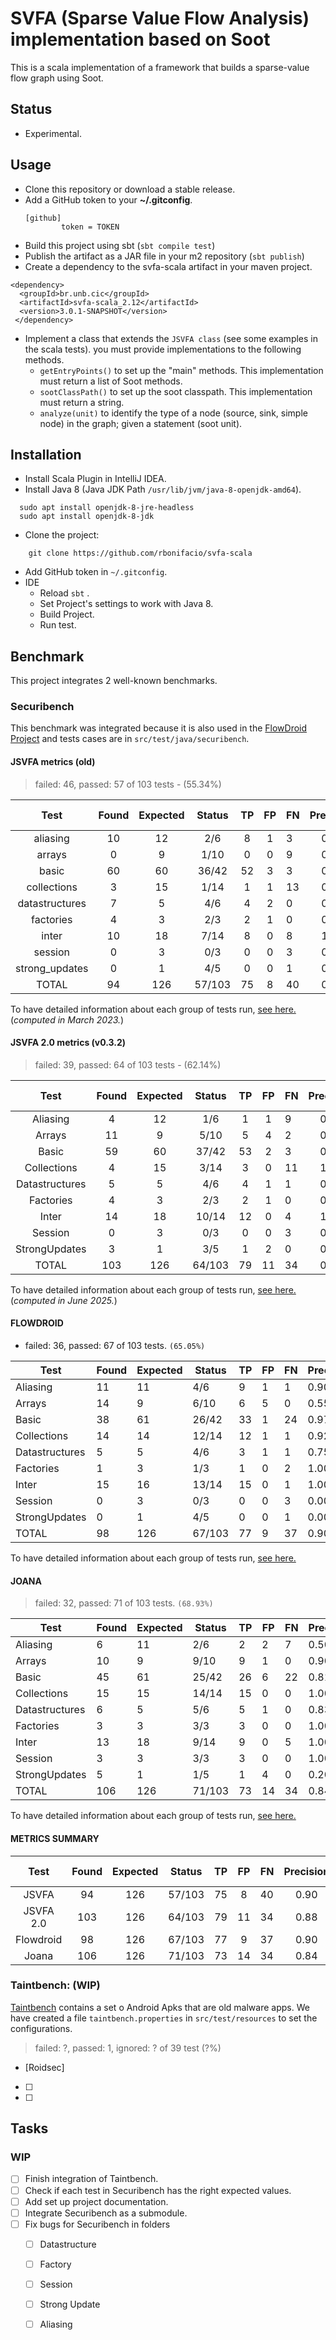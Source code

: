# SVFA (Sparse Value Flow Analysis) implementation based on Soot

This is a scala implementation of a framework that builds a sparse-value flow graph using Soot.

## Status

   * Experimental.

## Usage

   * Clone this repository or download a stable release.
   * Add a GitHub token to your **~/.gitconfig**.
     ```
     [github]
             token = TOKEN
     ```
   * Build this project using sbt (`sbt compile test`)
   * Publish the artifact as a JAR file in your m2 repository (`sbt publish`)
   * Create a dependency to the svfa-scala artifact in your maven project. 

```{xml}
<dependency>	
  <groupId>br.unb.cic</groupId>
  <artifactId>svfa-scala_2.12</artifactId>
  <version>3.0.1-SNAPSHOT</version>
 </dependency>
```

   * Implement a class that extends the `JSVFA class` (see some examples in the scala tests). you must provide implementations to the following methods.
      * `getEntryPoints()` to set up the "main" methods. This implementation must return a list of Soot methods.
      * `sootClassPath()` to set up the soot classpath. This implementation must return a string.
      * `analyze(unit)` to identify the type of a node  (source, sink, simple node) in the graph; given a statement (soot unit).

## Installation

- Install Scala Plugin in IntelliJ IDEA.
- Install Java 8 (Java JDK Path `/usr/lib/jvm/java-8-openjdk-amd64`).
```{bash}
  sudo apt install openjdk-8-jre-headless
  sudo apt install openjdk-8-jdk
```
- Clone the project:
```{bash}
    git clone https://github.com/rbonifacio/svfa-scala
```
- Add GitHub token in `~/.gitconfig`.
- IDE
  - Reload `sbt` .
  - Set Project's settings to work with Java 8.
  - Build Project.
  - Run test.


## Benchmark

This project integrates 2 well-known benchmarks.

### Securibench

This benchmark was integrated because it is also used in the [FlowDroid Project](https://github.com/secure-software-engineering/FlowDroid) and tests cases are in `src/test/java/securibench`.

#### JSVFA metrics (old)

> failed: 46, passed: 57 of 103 tests - (55.34%)

|      Test      | Found | Expected | Status | TP | FP | FN | Precision | Recall | F-score |
|:--------------:|:-----:|:--------:|:------:|:--:|:--:|:---|:---------:|:------:|:-------:|
|    aliasing    |  10   |    12    |  2/6   | 8  | 1  | 3  |   0.89    |  0.73  |  0.80   |
|     arrays     |   0   |    9     |  1/10  | 0  | 0  | 9  |   0.00    |  0.00  |  0.00   | 
|     basic      |  60   |    60    | 36/42  | 52 | 3  | 3  |   0.95    |  0.95  |  0.95   |
|  collections   |   3   |    15    |  1/14  | 1  | 1  | 13 |   0.50    |  0.07  |  0.12   |
| datastructures |   7   |    5     |  4/6   | 4  | 2  | 0  |   0.67    |  1.00  |  0.80   |
|   factories    |   4   |    3     |  2/3   | 2  | 1  | 0  |   0.67    |  1.00  |  0.80   |
|     inter      |  10   |    18    |  7/14  | 8  | 0  | 8  |   1.00    |  0.50  |  0.67   |
|    session     |   0   |    3     |  0/3   | 0  | 0  | 3  |   0.00    |  0.00  |  0.00   |
| strong_updates |   0   |    1     |  4/5   | 0  | 0  | 1  |   0.00    |  0.00  |  0.00   |
|     TOTAL      |  94   |   126    | 57/103 | 75 | 8  | 40 |   0.90    |  0.65  |  0.75   |

To have detailed information about each group of tests run, [see here.](docs-metrics/jsvfa/jsvfa-metrics-v0.3.0.md) (*computed in March 2023.*)

#### JSVFA 2.0 metrics (v0.3.2)

> failed: 39, passed: 64 of 103 tests - (62.14%)

|      Test      | Found | Expected | Status | TP | FP | FN | Precision | Recall | F-score |
|:--------------:|:-----:|:--------:|:------:|:--:|:--:|:---|:---------:|:------:|:-------:|
|    Aliasing    |   4   |    12    |  1/6   | 1  | 1  | 9  |   0.50    |  0.10  |  0.17   |
|     Arrays     |  11   |    9     |  5/10  | 5  | 4  | 2  |   0.56    |  0.71  |  0.63   |
|     Basic      |  59   |    60    | 37/42  | 53 | 2  | 3  |   0.96    |  0.95  |  0.95   |
|  Collections   |   4   |    15    |  3/14  | 3  | 0  | 11 |   1.00    |  0.21  |  0.35   |
| Datastructures |   5   |    5     |  4/6   | 4  | 1  | 1  |   0.80    |  0.80  |  0.80   |
|   Factories    |   4   |    3     |  2/3   | 2  | 1  | 0  |   0.67    |  1.00  |  0.80   |
|     Inter      |  14   |    18    | 10/14  | 12 | 0  | 4  |   1.00    |  0.75  |  0.86   |
|    Session     |   0   |    3     |  0/3   | 0  | 0  | 3  |   0.00    |  0.00  |  0.00   |
| StrongUpdates  |   3   |    1     |  3/5   | 1  | 2  | 0  |   0.33    |  1.00  |  0.50   |
|     TOTAL      |  103  |   126    | 64/103 | 79 | 11 | 34 |   0.88    |  0.70  |  0.78   |

To have detailed information about each group of tests run, [see here.](docs-metrics/jsvfa/jsvfa-metrics-v0.3.2.md) (*computed in June 2025.*)

#### FLOWDROID 

- failed: 36, passed: 67 of 103 tests. `(65.05%)`

| Test           | Found | Expected | Status | TP | FP | FN | Precision | Recall | F1   |
|----------------|-------|----------|--------|----|----|----|-----------|--------|------|
| Aliasing       | 11    | 11       | 4/6    | 9  | 1  | 1  | 0.90      | 0.90   | 0.90 |
| Arrays         | 14    | 9        | 6/10   | 6  | 5  | 0  | 0.55      | 1.00   | 0.71 |
| Basic          | 38    | 61       | 26/42  | 33 | 1  | 24 | 0.97      | 0.58   | 0.73 |
| Collections    | 14    | 14       | 12/14  | 12 | 1  | 1  | 0.92      | 0.92   | 0.92 |
| Datastructures | 5     | 5        | 4/6    | 3  | 1  | 1  | 0.75      | 0.75   | 0.75 |
| Factories      | 1     | 3        | 1/3    | 1  | 0  | 2  | 1.00      | 0.33   | 0.50 |
| Inter          | 15    | 16       | 13/14  | 15 | 0  | 1  | 1.00      | 0.94   | 0.97 |
| Session        | 0     | 3        | 0/3    | 0  | 0  | 3  | 0.00      | 0.00   | 0.00 |
| StrongUpdates  | 0     | 1        | 4/5    | 0  | 0  | 1  | 0.00      | 0.00   | 0.00 |
| TOTAL          | 98    | 126      | 67/103 | 77 | 9  | 37 | 0.90      | 0.68   | 0.77 |

To have detailed information about each group of tests run, [see here.](docs-metrics/flowdroid/flowdroid-metrics.md)

#### JOANA

> failed: 32, passed: 71 of 103 tests. `(68.93%)`

| Test           | Found | Expected | Status | TP | FP | FN | Precision | Recall | F1   |
|----------------|-------|----------|--------|----|----|----|-----------|--------|------|
| Aliasing       | 6     | 11       | 2/6    | 2  | 2  | 7  | 0.50      | 0.22   | 0.31 |
| Arrays         | 10    | 9        | 9/10   | 9  | 1  | 0  | 0.90      | 1.00   | 0.95 |
| Basic          | 45    | 61       | 25/42  | 26 | 6  | 22 | 0.81      | 0.54   | 0.65 |
| Collections    | 15    | 15       | 14/14  | 15 | 0  | 0  | 1.00      | 1.00   | 1.00 |
| Datastructures | 6     | 5        | 5/6    | 5  | 1  | 0  | 0.83      | 1.00   | 0.91 |
| Factories      | 3     | 3        | 3/3    | 3  | 0  | 0  | 1.00      | 1.00   | 1.00 |
| Inter          | 13    | 18       | 9/14   | 9  | 0  | 5  | 1.00      | 0.64   | 0.78 |
| Session        | 3     | 3        | 3/3    | 3  | 0  | 0  | 1.00      | 1.00   | 1.00 |
| StrongUpdates  | 5     | 1        | 1/5    | 1  | 4  | 0  | 0.20      | 1.00   | 0.33 |
| TOTAL          | 106   | 126      | 71/103 | 73 | 14 | 34 | 0.84      | 0.68   | 0.75 |

To have detailed information about each group of tests run, [see here.](docs-metrics/joana/joana-metrics.md)

#### METRICS SUMMARY

|   Test    | Found | Expected | Status | TP | FP | FN | Precision | Recall | F-score | Pass Rate |
|:---------:|:-----:|:--------:|:------:|:--:|:--:|:---|:---------:|:------:|:-------:|----------:|
|   JSVFA   |  94   |   126    | 57/103 | 75 | 8  | 40 |   0.90    |  0.65  |  0.75   |    55.34% |
| JSVFA 2.0 |  103  |   126    | 64/103 | 79 | 11 | 34 |   0.88    |  0.70  |  0.78   |    62.14% |
| Flowdroid |  98   |   126    | 67/103 | 77 | 9  | 37 |   0.90    |  0.68  |  0.77   |    65.05% |
|   Joana   |  106  |   126    | 71/103 | 73 | 14 | 34 |   0.84    |  0.68  |  0.75   |    68.93% |


### Taintbench: (WIP) 

[Taintbench](https://github.com/TaintBench/TaintBench/releases/download/TaintBenchSuite/TaintBench.zip) contains a set o Android Apks that are old malware apps.
We have created a file `taintbench.properties` in `src/test/resources` to set the configurations.

> failed: ?, passed: 1, ignored: ? of 39 test (?%)

- [Roidsec]
- [ ]
- [ ]


## Tasks
### WIP
- [ ] Finish integration of Taintbench.
- [ ] Check if each test in Securibench has the right expected values.
- [ ] Add set up project documentation.
- [ ] Integrate Securibench as a submodule.
- [ ] Fix bugs for Securibench in folders
  - [ ] Datastructure
  - [ ] Factory
  - [ ] Session
  - [ ] Strong Update
  - [ ] Aliasing


[//]: # (## License)